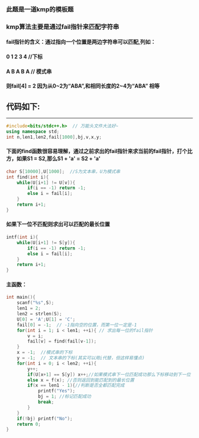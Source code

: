 ### 此题是一道kmp的模板题
### kmp算法主要是通过fail指针来匹配字符串
#### fail指针的含义：通过指向一个位置是两边字符串可以匹配,列如：
#### 0 1 2 3 4     //下标
#### A B A B A		// 模式串 
#### 则fail[4] = 2 因为从0~2为“ABA”,和相同长度的2~4为“ABA” 相等
## 代码如下:


------------
```cpp
#include<bits/stdc++.h>  // 万能头文件大法好~
using namespace std;
int n,len1,len2,fail[1000],bj,v,x,y;
```
#### 下面的find函数很容易理解，通过之前求出的fail指针来求当前的fail指针，打个比方，如果S1 = S2,那么S1 + 'a' = S2 + 'a'
```cpp
char S[10000],U[1000];  //S为文本串，U为模式串
int find(int i){ 
	while(U[i+1] != U[v]){
		if(i == -1) return -1;
		else i = fail[i];
	}
	return i+1;
}
```
#### 如果下一位不匹配则求出可以匹配的最长位置
```cpp
intf(int i){
	while(U[i+1] != S[y]){
		if(i == -1) return -1;
		else i = fail[i];
	}
	return i+1;
}
```
#### 主函数：
```cpp
int main(){
	scanf("%s",S);
	len1 = 2;
	len2 = strlen(S);
	U[0] = 'A';U[1] = 'C'; 
	fail[0] = -1;  // -1指向空的位置，而第一位一定是-1
	for(int i = 1; i < len1; ++i){ // 求出每一位的fail指针
		v = i;
		fail[v] = find(fail[v-1]);
	}
	x = -1;  //模式串的下标
	y = -1;  // 文本串的下标(其实可以用i代替，但这样易懂点)
	for(int i = 0; i < len2; ++i){
		y++;
		if(U[x+1] == S[y]) x++;//如果模式串下一位匹配成功那么下标移动到下一位
		else x = f(x); //否则返回到能匹配到的最长位置
		if(x == len1 - 1){//判断是否全都匹配完成
			printf("Yes");
			bj = 1; //标记匹配成功
			break;
		}
	}
	if(!bj) printf("No");
	return 0;
}
```
